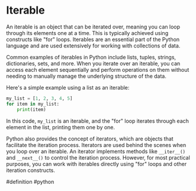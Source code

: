 # Iterable

An iterable is an object that can be iterated over, meaning you can loop through its elements one at a time. This is typically achieved using constructs like "for" loops. Iterables are an essential part of the Python language and are used extensively for working with collections of data.

Common examples of iterables in Python include lists, tuples, strings, dictionaries, sets, and more. When you iterate over an iterable, you can access each element sequentially and perform operations on them without needing to manually manage the underlying structure of the data.

Here's a simple example using a list as an iterable:

```python
my_list = [1, 2, 3, 4, 5]
for item in my_list:
    print(item)
```

In this code, `my_list` is an iterable, and the "for" loop iterates through each element in the list, printing them one by one.

Python also provides the concept of iterators, which are objects that facilitate the iteration process. Iterators are used behind the scenes when you loop over an iterable. An iterator implements methods like `__iter__()` and `__next__()` to control the iteration process. However, for most practical purposes, you can work with iterables directly using "for" loops and other iteration constructs.

#definition #python 